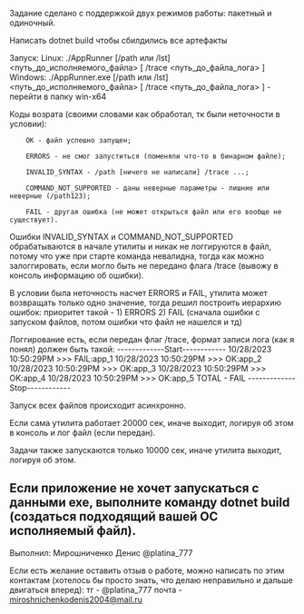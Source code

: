 Задание сделано с поддержкой двух режимов работы: пакетный и одиночный.

Написать dotnet build чтобы сбилдились все артефакты

Запуск:
Linux: ./AppRunner [/path или /lst] <путь_до_исполняемого_файла> [ /trace <путь_до_файла_лога> ]
Windows: ./AppRunner.exe [/path или /lst] <путь_до_исполняемого_файла> [ /trace <путь_до_файла_лога> ] - перейти в папку win-x64

Коды возрата (своими словами как обработал, тк были неточности в условии):

        OK - файл успешно запущен;

        ERRORS - не смог запуститься (поменяли что-то в бинарном файле);

        INVALID_SYNTAX - /path [ничего не написали] /trace ...;

        COMMAND_NOT_SUPPORTED - даны неверные параметры - лишние или неверные (/path123);

        FAIL - другая ошибка (не может открыться файл или его вообще не существует).

Ошибки INVALID_SYNTAX и COMMAND_NOT_SUPPORTED обрабатываются в начале утилиты и никак не логгируются в файл, потому что уже при старте команда невалидна, тогда как можно залоггировать, если могло быть не передано флага /trace (вывожу в консоль информацию об ошибки).

В условии была неточность насчет ERRORS и FAIL, утилита может возвращать только одно значение, тогда решил построить иерархию ошибок: приоритет такой - 1) ERRORS   2) FAIL (сначала ошибки с запуском файлов, потом ошибки что файл не нашелся и тд)

Логгирование есть, если передан флаг /trace, формат записи лога (как я понял) должен быть такой:
-------------Start------------
10/28/2023 10:50:29PM >>> FAIL:app_1
10/28/2023 10:50:29PM >>> OK:app_2
10/28/2023 10:50:29PM >>> OK:app_3
10/28/2023 10:50:29PM >>> OK:app_4
10/28/2023 10:50:29PM >>> OK:app_5
TOTAL - FAIL
-------------Stop------------

Запуск всех файлов происходит асинхронно.

Если сама утилита работает 20000 сек, иначе выходит, логируя об этом в консоль и лог файл (если передан).

Задачи также запускаются только 10000 сек, иначе утилита выходит, логируя об этом.

Если приложение не хочет запускаться с данными exe, выполните команду dotnet build (создаться подходящий вашей ОС исполняемый файл).
----------------------------------------------------------------------------------------------------------------
Выполнил: Мирошниченко Денис @platina_777

Если есть желание оставить отзыв о работе, можно написать по этим контактам (хотелось бы просто знать, что делаю неправильно и дальше двигаться вперед):
тг - @platina_777
почта - miroshnichenkodenis2004@mail.ru
